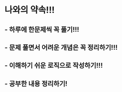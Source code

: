 #  나와의 약속!!!

## - 하루에 한문제씩 꼭 풀기!!!

## - 문제 풀면서 어려운 개념은 꼭 정리하기!!!

## - 이해하기 쉬운 로직으로 작성하기!!!

## - 공부한 내용 정리하기!